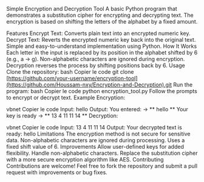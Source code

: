 Simple Encryption and Decryption Tool
A basic Python program that demonstrates a substitution cipher for encrypting and decrypting text. The encryption is based on shifting the letters of the alphabet by a fixed amount.

Features
Encrypt Text: Converts plain text into an encrypted numeric key.
Decrypt Text: Reverts the encrypted numeric key back into the original text.
Simple and easy-to-understand implementation using Python.
How It Works
Each letter in the input is replaced by its position in the alphabet shifted by 6 (e.g., a → g).
Non-alphabetic characters are ignored during encryption.
Decryption reverses the process by shifting positions back by 6.
Usage
Clone the repository:
bash
Copier le code
git clone [https://github.com/your-username/encryption-tool](https://github.com/Houssam-nxy/Encryption-and-Decryption).git
Run the program:
bash
Copier le code
python encryption_tool.py
Follow the prompts to encrypt or decrypt text.
Example
Encryption:

vbnet
Copier le code
Input: hello
Output: You entered: -> ** hello **
        Your key is ready -> ** 13 4 11 11 14 **
Decryption:

vbnet
Copier le code
Input: 13 4 11 11 14
Output: Your decrypted text is ready: hello
Limitations
The encryption method is not secure for sensitive data.
Non-alphabetic characters are ignored during processing.
Uses a fixed shift value of 6.
Improvements
Allow user-defined keys for added flexibility.
Handle non-alphabetic characters.
Replace the substitution cipher with a more secure encryption algorithm like AES.
Contributing
Contributions are welcome! Feel free to fork the repository and submit a pull request with improvements or bug fixes.

